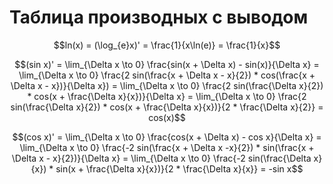 # Таблица производных с выводом

$$ln(x) = (\log_{e}x)' = \frac{1}{x\ln(e)} = \frac{1}{x}$$

$$(sin x)' = \lim_{\Delta x \to 0} \frac{sin(x + \Delta x) - sin(x)}{\Delta x} = \lim_{\Delta x \to 0} \frac{2 sin(\frac{x + \Delta x - x}{2}) * cos(\frac{x + \Delta x - x})}{\Delta x}) = \lim_{\Delta x \to 0} \frac{2 sin(\frac{\Delta x}{2}) * cos(x + \frac{\Delta x}{x})}{\Delta x} = \lim_{\Delta x \to 0} \frac{2 sin(\frac{\Delta x}{2}) * cos(x + \frac{\Delta x}{x})}{2 * \frac{\Delta x}{2}} = cos(x)$$

$$(cos x)' = \lim_{\Delta x \to 0} \frac{cos(x + \Delta x) - cos x}{\Delta x} = \lim_{\Delta x \to 0} \frac{-2 sin(\frac{x + \Delta x -x}{2}) * sin(\frac{x + \Delta x - x}{2})}{\Delta x} = \lim_{\Delta x \to 0} \frac{-2 sin(\frac{\Delta x}{x}) * sin(x + \frac{\Delta x}{x})}{2 * \frac{\Delta x}{x}} = -sin x$$
